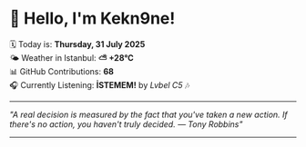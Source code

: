 # 👋 Hello, I'm Kekn9ne!

🗓️ Today is: **Thursday, 31 July 2025**  
🌤️ Weather in Istanbul: **⛅️  +28°C**  
📊 GitHub Contributions: **68**  
🎧 Currently Listening: **İSTEMEM!** by *Lvbel C5* 🎶

---

_"A real decision is measured by the fact that you've taken a new action. If there's no action, you haven't truly decided. — *Tony Robbins*"_

---
